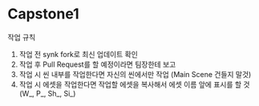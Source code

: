 # Capstone1

작업 규칙
1. 작업 전 synk fork로 최신 업데이트 확인
2. 작업 후 Pull Request를 할 예정이라면 팀장한테 보고
3. 작업 시 씬 내부를 작업한다면 자신의 씬에서만 작업 (Main Scene 건들지 말것)
4. 작업 시 에셋을 작업한다면 작업할 에셋을 복사해서 에셋 이름 앞에 표시를 할 것 (W_, P_, Sh_, Si_)
